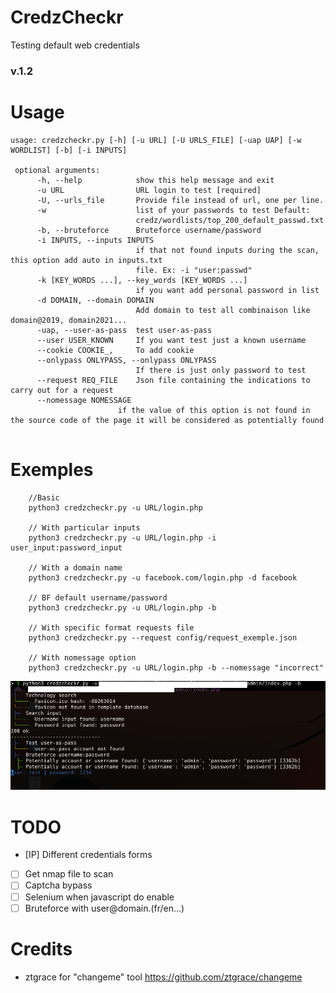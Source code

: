 # CredzCheckr
Testing default web credentials

### v.1.2


# Usage

```
usage: credzcheckr.py [-h] [-u URL] [-U URLS_FILE] [-uap UAP] [-w WORDLIST] [-b] [-i INPUTS]

 optional arguments:
	  -h, --help            show this help message and exit
	  -u URL                URL login to test [required]
	  -U, --urls_file       Provide file instead of url, one per line.
	  -w                    list of your passwords to test Default:
	                        credz/wordlists/top_200_default_passwd.txt
	  -b, --bruteforce      Bruteforce username/password
	  -i INPUTS, --inputs INPUTS
	                        if that not found inputs during the scan, this option add auto in inputs.txt
	                        file. Ex: -i "user:passwd"
	  -k [KEY_WORDS ...], --key_words [KEY_WORDS ...]
	                        if you want add personal password in list
	  -d DOMAIN, --domain DOMAIN
	                        Add domain to test all combinaison like domain@2019, domain2021...
	  -uap, --user-as-pass  test user-as-pass
	  --user USER_KNOWN     If you want test just a known username
	  --cookie COOKIE_, 	To add cookie
	  --onlypass ONLYPASS, --onlypass ONLYPASS
	                        If there is just only password to test
      --request REQ_FILE    Json file containing the indications to carry out for a request
      --nomessage NOMESSAGE
                        if the value of this option is not found in the source code of the page it will be considered as potentially found


```

# Exemples

```
	//Basic
	python3 credzcheckr.py -u URL/login.php 

	// With particular inputs
	python3 credzcheckr.py -u URL/login.php -i user_input:password_input

	// With a domain name
	python3 credzcheckr.py -u facebook.com/login.php -d facebook

	// BF default username/password
	python3 credzcheckr.py -u URL/login.php -b

	// With specific format requests file
	python3 credzcheckr.py --request config/request_exemple.json

	// With nomessage option
	python3 credzcheckr.py -u URL/login.php -b --nomessage "incorrect"
```

![alt tag](https://github.com/c0dejump/CredzCheckr/blob/main/static/bf_credz.png)


# TODO

- [IP] Different credentials forms
- [ ] Get nmap file to scan
- [ ] Captcha bypass
- [ ] Selenium when javascript do enable
- [ ] Bruteforce with user@domain.(fr/en...)

# Credits

- ztgrace for "changeme" tool https://github.com/ztgrace/changeme


